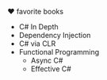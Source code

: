 :heart: favorite books
* C# In Depth
* Dependency Injection
* C# via CLR
* Functional Programming
  * Async C#
  * Effective C#
  

